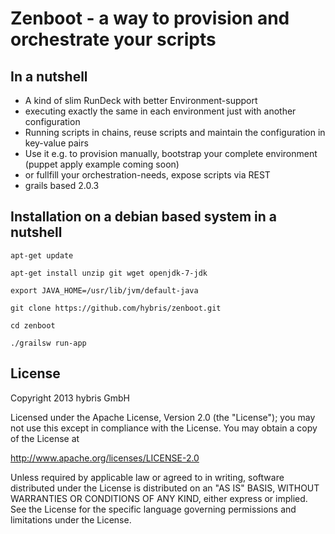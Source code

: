 Zenboot - a way to provision and orchestrate your scripts
=========================================================

## In a nutshell ##
* A kind of slim RunDeck with better Environment-support
* executing exactly the same in each environment just with another configuration
* Running scripts in chains, reuse scripts and maintain the configuration in key-value pairs
* Use it e.g. to provision manually, bootstrap your complete environment (puppet apply example coming soon)
* or fullfill your orchestration-needs, expose scripts via REST
* grails based 2.0.3

## Installation on a debian based system in a nutshell ##

`apt-get update`

`apt-get install unzip git wget openjdk-7-jdk`

`export JAVA_HOME=/usr/lib/jvm/default-java`

`git clone https://github.com/hybris/zenboot.git`

`cd zenboot`

`./grailsw run-app`

## License ##
Copyright 2013 hybris GmbH

Licensed under the Apache License, Version 2.0 (the "License"); you may not use this except in compliance with the License. You may obtain a copy of the License at

http://www.apache.org/licenses/LICENSE-2.0

Unless required by applicable law or agreed to in writing, software distributed under the License is distributed on an "AS IS" BASIS, WITHOUT WARRANTIES OR CONDITIONS OF ANY KIND, either express or implied. See the License for the specific language governing permissions and limitations under the License.

